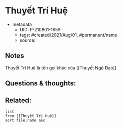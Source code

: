 # Thuyết Trí Huệ

- metadata
	- UID: P-210801-1659
	- tags: #created/2021/Aug/01, #permanent/name  
	- source: 

## Notes
Thuyết Trí Huệ là tên gọi khác của [[Thuyết Ngộ Đạo]]

## Questions & thoughts:

## Related:
```dataview
list
from [[Thuyết Trí Huệ]]
sort file.name asc
```
